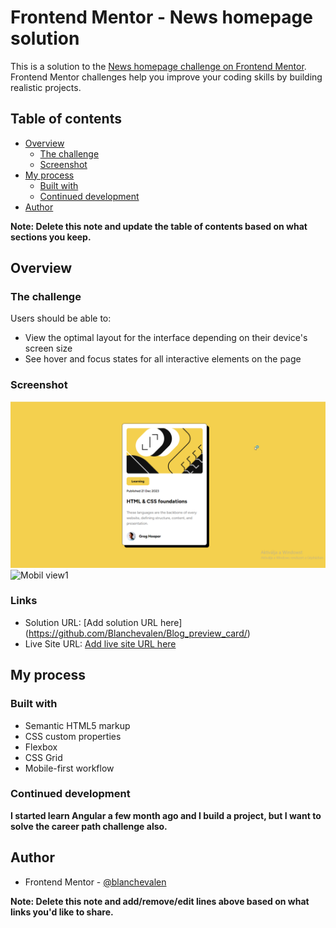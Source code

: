 # Frontend Mentor - News homepage solution

This is a solution to the [News homepage challenge on Frontend Mentor](https://www.frontendmentor.io/challenges/news-homepage-H6SWTa1MFl). Frontend Mentor challenges help you improve your coding skills by building realistic projects. 

## Table of contents

- [Overview](#overview)
  - [The challenge](#the-challenge)
  - [Screenshot](#screenshot)
- [My process](#my-process)
  - [Built with](#built-with)
  - [Continued development](#continued-development)
- [Author](#author)


**Note: Delete this note and update the table of contents based on what sections you keep.**

## Overview

### The challenge

Users should be able to:

- View the optimal layout for the interface depending on their device's screen size
- See hover and focus states for all interactive elements on the page

### Screenshot

![Dekstop view 1](./assets/images/Dekstop-view1.png)
![Mobil view1](Mobil-view1.png)

### Links

- Solution URL: [Add solution URL here] (https://github.com/Blanchevalen/Blog_preview_card/)
- Live Site URL: [Add live site URL here](https://blanchevalen.github.io/Blog_preview_card/)

## My process

### Built with

- Semantic HTML5 markup
- CSS custom properties
- Flexbox
- CSS Grid
- Mobile-first workflow



### Continued development


**I started learn Angular a few month ago and I build a project, but I want to solve the career path challenge also.**


## Author


- Frontend Mentor - [@blanchevalen](https://www.frontendmentor.io/profile/blanchevalen)


**Note: Delete this note and add/remove/edit lines above based on what links you'd like to share.**


